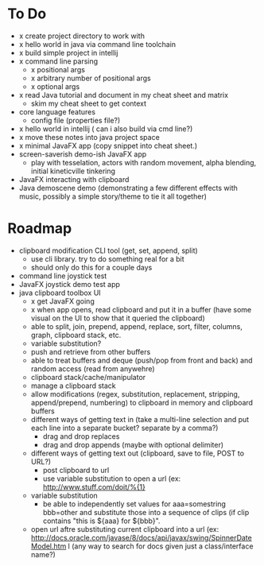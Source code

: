 # To Do
- x create project directory to work with
- x hello world in java via command line toolchain
- x build simple project in intellij
- x command line parsing
    - x positional args
    - x arbitrary number of positional args
    - x optional args
- x read Java tutorial and document in my cheat sheet and matrix
    - skim my cheat sheet to get context
- core language features
    - config file (properties file?)
- x hello world in intellij ( can i also build via cmd line?)
- x move these notes into java project space
- x minimal JavaFX app (copy snippet into cheat sheet.)
- screen-saverish demo-ish JavaFX app
    - play with tesselation, actors with random movement, alpha blending, initial kineticville tinkering
- JavaFX interacting with clipboard
- Java demoscene demo (demonstrating a few different effects with music, possibly a simple story/theme to tie it all together)

# Roadmap

- clipboard modification CLI tool (get, set, append, split)
    - use cli library. try to do something real for a bit
    - should only do this for a couple days
- command line joystick test
- JavaFX joystick demo test app
- java clipboard toolbox UI
    - x get JavaFX going
    - x when app opens, read clipboard and put it in a buffer (have some visual on the UI to show that it queried the clipboard)
    - able to split, join, prepend, append, replace, sort, filter, columns, graph, clipboard stack, etc.
    - variable substitution?
    - push and retrieve from other buffers
    - able to treat buffers and deque (push/pop from front and back) and random access (read from anywehre)
    - clipboard stack/cache/manipulator
    - manage a clipboard stack
    - allow modifications (regex, substitution, replacement, stripping, append/prepend, numbering) to clipboard in memory and 
clipboard buffers
    - different ways of getting text in (take a multi-line selection and put each line into a separate bucket? separate by a comma?)
        - drag and drop replaces
        - drag and drop appends (maybe with optional delimiter)
    - different ways of getting text out (clipboard, save to file, POST to URL?)
        - post clipboard to url
        - use variable substitution to open a url (ex: http://www.stuff.com/doit/%{1}
    - variable substitution
        - be able to independently set values for aaa=somestring bbb=other and substitute those into a sequence of clips 
(if clip contains "this is ${aaa} for ${bbb}". 
    - open url aftre substituting current clipboard into a url (ex: http://docs.oracle.com/javase/8/docs/api/javax/swing/SpinnerDateModel.htm
l (any way to search for docs given just a class/interface name?)

